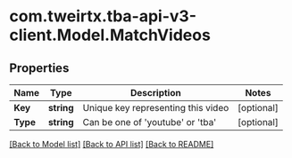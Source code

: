 # com.tweirtx.tba-api-v3-client.Model.MatchVideos
## Properties

Name | Type | Description | Notes
------------ | ------------- | ------------- | -------------
**Key** | **string** | Unique key representing this video | [optional] 
**Type** | **string** | Can be one of &#39;youtube&#39; or &#39;tba&#39; | [optional] 

[[Back to Model list]](../README.md#documentation-for-models) [[Back to API list]](../README.md#documentation-for-api-endpoints) [[Back to README]](../README.md)

